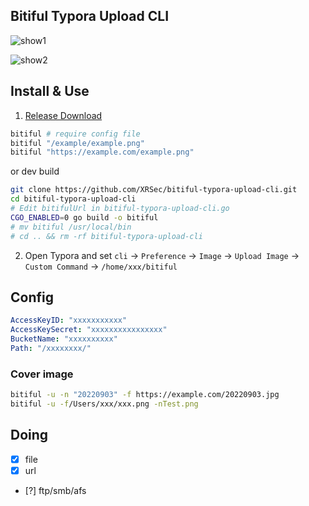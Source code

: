 ## Bitiful Typora Upload CLI

![show1](https://xrsec.s3.ladydaily.com/IMG/2023011808315652353.gif?fmt=webp&q=48)

![show2](https://xrsec.s3.ladydaily.com/IMG/2023011808320175950.gif?fmt=webp&q=48)

## Install & Use

1. [Release Download](https://github.com/XRSec/bitiful-typora-upload-cli/releases)

```bash
bitiful # require config file
bitiful "/example/example.png"
bitiful "https://example.com/example.png"
```

or dev build

```bash
git clone https://github.com/XRSec/bitiful-typora-upload-cli.git
cd bitiful-typora-upload-cli
# Edit bitifulUrl in bitiful-typora-upload-cli.go
CGO_ENABLED=0 go build -o bitiful
# mv bitiful /usr/local/bin
# cd .. && rm -rf bitiful-typora-upload-cli
```

2. Open Typora and set `cli` -> `Preference` -> `Image` -> `Upload Image` -> `Custom Command` -> `/home/xxx/bitiful`

## Config

```yaml
AccessKeyID: "xxxxxxxxxxx"
AccessKeySecret: "xxxxxxxxxxxxxxxx"
BucketName: "xxxxxxxxxx"
Path: "/xxxxxxxx/"
```

### Cover image

```bash
bitiful -u -n "20220903" -f https://example.com/20220903.jpg
bitiful -u -f/Users/xxx/xxx.png -nTest.png
```
## Doing

- [x] file
- [x] url
- [?] ftp/smb/afs
